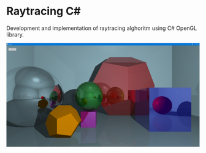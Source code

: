 # Raytracing C#
 Development and implementation of raytracing alghoritm using C# OpenGL library.
 
 ![Real and VR](https://github.com/NikitaMochalov/Media-for-Readme/blob/main/Screenshots/OpenGL/raytracing.png "Raytracing")
